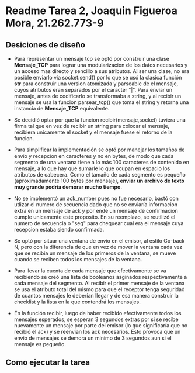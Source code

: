 # Readme Tarea 2, Joaquin Figueroa Mora, 21.262.773-9

## Desiciones de diseño
- Para representar un mensaje tcp se optó por construir una clase __Mensaje_TCP__ para lograr una modularizacion de los datos necesarios y un acceso mas directo y sencillo a sus atributos. Al ser una clase, no era posible enviarlo via socket.send() por lo que se usó la clasica función __str__ para construir una version atomizada y parseable de el mensaje, cuyos atributos eran separados por el caracter "|". Para enviar un mensaje, antes de codificarlo se transformaba a string, y al recibir un mensaje se usa la funcion parsear_tcp() que toma el string y retorna una instancia de __Mensaje_TCP__ equivalente.

- Se decidió optar por que la funcion recibir(mensaje,socket) tuviera una firma tal que en vez de recibir un string para colocar el mensaje, recibiera unicamente el socket y el mensaje fuese el retorno de la funcion.

- Para simplificar la implementación se optó por manejar los tamaños de envio y recepcion en caracteres y no en bytes, de modo que cada segmento de una ventana tiene a lo más 100 caracteres de contenido en mensaje, a lo que hay que sumarle lo que ocupan en espacio los atributos de cabecera. Como el  tamaño de cada segmento es pequeño (aproximadamente 100 bytes por mensaje), **enviar un archivo de texto muy grande podría demorar mucho tiempo**.

- No se implementó un ack_number pues no fue necesario, bastó con utlizar el numero de secuencia dado que no se enviaría informacion extra en un mensaje de ack y por ende un mensaje de confirmacion cumple unicamente este proposito. En su reemplazo, se reutilizó el numero de secuencia o "seq" para chequear cual era el mensaje cuya recepcion estaba siendo confirmada.

- Se optó por situar una ventana de envio en el emisor, al estilo Go-back N, pero con la diferencia de que en vez de mover la ventana cada vez que se recibia un mensaje de los primeros de la ventana, se mueve cuando se reciben todos los mensajes de la ventana.

- Para llevar la cuenta de cada mensaje que efectivamente se va recibiendo se creó una lista de booleanos asginados respectivamente a cada mensaje del segmento. Al recibir el primer mensaje de la ventana se usa el atributo total del mismo para que el receptor tenga seguridad de cuantos mensajes le deberían llegar y de esa manera construir la checklist y la lista en la que contendrá los mensajes.

- En la función recibir, luego de haber recibido efectivamente todos los mensajes esperados, se esperan 3 segundos extras por si se recibe nuevamente un mensaje por parte del emisor (lo que significaría que no recibió el ack) y se reenvian los ack necesarios. Esto provoca que un envio de mensajes se demora un minimo de 3 segundos aun si el mensaje es pequeño.

## Como ejecutar la tarea
